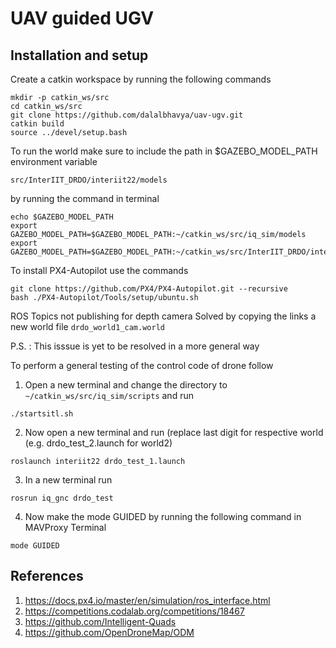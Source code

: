# UAV guided UGV

## Installation and setup
Create a catkin workspace by running the following commands
```
mkdir -p catkin_ws/src
cd catkin_ws/src
git clone https://github.com/dalalbhavya/uav-ugv.git
catkin build
source ../devel/setup.bash
```
To run the world make sure to include the path in $GAZEBO_MODEL_PATH environment variable

```src/InterIIT_DRDO/interiit22/models```

by running the command in terminal
```
echo $GAZEBO_MODEL_PATH
export GAZEBO_MODEL_PATH=$GAZEBO_MODEL_PATH:~/catkin_ws/src/iq_sim/models
export GAZEBO_MODEL_PATH=$GAZEBO_MODEL_PATH:~/catkin_ws/src/InterIIT_DRDO/interiit22/models
```

To install PX4-Autopilot use the commands

```
git clone https://github.com/PX4/PX4-Autopilot.git --recursive
bash ./PX4-Autopilot/Tools/setup/ubuntu.sh
```

ROS Topics not publishing for depth camera
Solved by copying the links a new world file ```drdo_world1_cam.world```

P.S. : This isssue is yet to be resolved in a more general way

To perform a general testing of the control code of drone follow
1. Open a new terminal and change the directory to ```~/catkin_ws/src/iq_sim/scripts``` and run
```
./startsitl.sh
```

2. Now open a new terminal and run (replace last digit for respective world (e.g. drdo_test_2.launch for world2)
```
roslaunch interiit22 drdo_test_1.launch
```

3. In a new terminal run
```
rosrun iq_gnc drdo_test
```

4. Now make the mode GUIDED by running the following command in MAVProxy Terminal
```
mode GUIDED
```


## References
1. https://docs.px4.io/master/en/simulation/ros_interface.html
2. https://competitions.codalab.org/competitions/18467
3. https://github.com/Intelligent-Quads
4. https://github.com/OpenDroneMap/ODM
